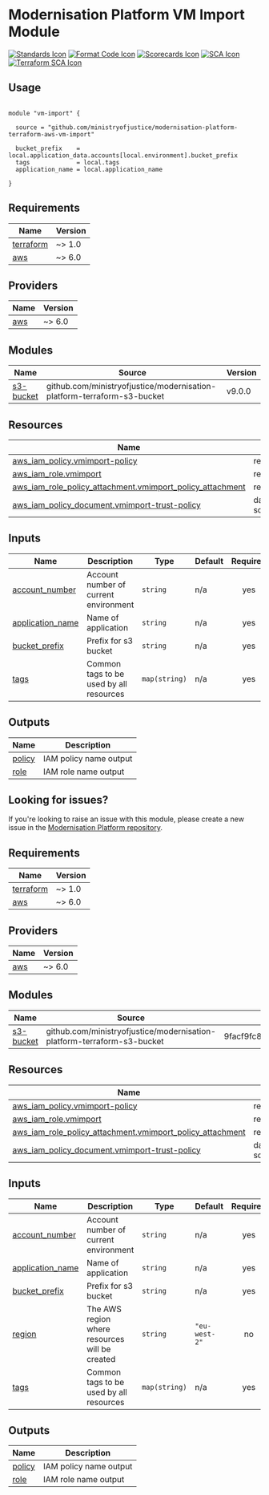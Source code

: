 # Modernisation Platform VM Import Module

[![Standards Icon]][Standards Link] [![Format Code Icon]][Format Code Link] [![Scorecards Icon]][Scorecards Link] [![SCA Icon]][SCA Link] [![Terraform SCA Icon]][Terraform SCA Link]

## Usage

```hcl

module "vm-import" {

  source = "github.com/ministryofjustice/modernisation-platform-terraform-aws-vm-import"

  bucket_prefix    = local.application_data.accounts[local.environment].bucket_prefix
  tags             = local.tags
  application_name = local.application_name

}

```

<!--- BEGIN_TF_DOCS --->

## Requirements

| Name                                                                     | Version |
| ------------------------------------------------------------------------ | ------- |
| <a name="requirement_terraform"></a> [terraform](#requirement_terraform) | ~> 1.0  |
| <a name="requirement_aws"></a> [aws](#requirement_aws)                   | ~> 6.0  |

## Providers

| Name                                             | Version |
| ------------------------------------------------ | ------- |
| <a name="provider_aws"></a> [aws](#provider_aws) | ~> 6.0  |

## Modules

| Name                                                           | Source                                                                  | Version |
| -------------------------------------------------------------- | ----------------------------------------------------------------------- | ------- |
| <a name="module_s3-bucket"></a> [s3-bucket](#module_s3-bucket) | github.com/ministryofjustice/modernisation-platform-terraform-s3-bucket | v9.0.0  |

## Resources

| Name                                                                                                                                                                | Type        |
| ------------------------------------------------------------------------------------------------------------------------------------------------------------------- | ----------- |
| [aws_iam_policy.vmimport-policy](https://registry.terraform.io/providers/hashicorp/aws/latest/docs/resources/iam_policy)                                            | resource    |
| [aws_iam_role.vmimport](https://registry.terraform.io/providers/hashicorp/aws/latest/docs/resources/iam_role)                                                       | resource    |
| [aws_iam_role_policy_attachment.vmimport_policy_attachment](https://registry.terraform.io/providers/hashicorp/aws/latest/docs/resources/iam_role_policy_attachment) | resource    |
| [aws_iam_policy_document.vmimport-trust-policy](https://registry.terraform.io/providers/hashicorp/aws/latest/docs/data-sources/iam_policy_document)                 | data source |

## Inputs

| Name                                                                              | Description                             | Type          | Default | Required |
| --------------------------------------------------------------------------------- | --------------------------------------- | ------------- | ------- | :------: |
| <a name="input_account_number"></a> [account_number](#input_account_number)       | Account number of current environment   | `string`      | n/a     |   yes    |
| <a name="input_application_name"></a> [application_name](#input_application_name) | Name of application                     | `string`      | n/a     |   yes    |
| <a name="input_bucket_prefix"></a> [bucket_prefix](#input_bucket_prefix)          | Prefix for s3 bucket                    | `string`      | n/a     |   yes    |
| <a name="input_tags"></a> [tags](#input_tags)                                     | Common tags to be used by all resources | `map(string)` | n/a     |   yes    |

## Outputs

| Name                                                  | Description            |
| ----------------------------------------------------- | ---------------------- |
| <a name="output_policy"></a> [policy](#output_policy) | IAM policy name output |
| <a name="output_role"></a> [role](#output_role)       | IAM role name output   |

<!--- END_TF_DOCS --->

## Looking for issues?

If you're looking to raise an issue with this module, please create a new issue in the [Modernisation Platform repository](https://github.com/ministryofjustice/modernisation-platform/issues).

<!-- BEGIN_TF_DOCS -->
## Requirements

| Name | Version |
|------|---------|
| <a name="requirement_terraform"></a> [terraform](#requirement\_terraform) | ~> 1.0 |
| <a name="requirement_aws"></a> [aws](#requirement\_aws) | ~> 6.0 |

## Providers

| Name | Version |
|------|---------|
| <a name="provider_aws"></a> [aws](#provider\_aws) | ~> 6.0 |

## Modules

| Name | Source | Version |
|------|--------|---------|
| <a name="module_s3-bucket"></a> [s3-bucket](#module\_s3-bucket) | github.com/ministryofjustice/modernisation-platform-terraform-s3-bucket | 9facf9fc8f8b8e3f93ffbda822028534b9a75399 |

## Resources

| Name | Type |
|------|------|
| [aws_iam_policy.vmimport-policy](https://registry.terraform.io/providers/hashicorp/aws/latest/docs/resources/iam_policy) | resource |
| [aws_iam_role.vmimport](https://registry.terraform.io/providers/hashicorp/aws/latest/docs/resources/iam_role) | resource |
| [aws_iam_role_policy_attachment.vmimport_policy_attachment](https://registry.terraform.io/providers/hashicorp/aws/latest/docs/resources/iam_role_policy_attachment) | resource |
| [aws_iam_policy_document.vmimport-trust-policy](https://registry.terraform.io/providers/hashicorp/aws/latest/docs/data-sources/iam_policy_document) | data source |

## Inputs

| Name | Description | Type | Default | Required |
|------|-------------|------|---------|:--------:|
| <a name="input_account_number"></a> [account\_number](#input\_account\_number) | Account number of current environment | `string` | n/a | yes |
| <a name="input_application_name"></a> [application\_name](#input\_application\_name) | Name of application | `string` | n/a | yes |
| <a name="input_bucket_prefix"></a> [bucket\_prefix](#input\_bucket\_prefix) | Prefix for s3 bucket | `string` | n/a | yes |
| <a name="input_region"></a> [region](#input\_region) | The AWS region where resources will be created | `string` | `"eu-west-2"` | no |
| <a name="input_tags"></a> [tags](#input\_tags) | Common tags to be used by all resources | `map(string)` | n/a | yes |

## Outputs

| Name | Description |
|------|-------------|
| <a name="output_policy"></a> [policy](#output\_policy) | IAM policy name output |
| <a name="output_role"></a> [role](#output\_role) | IAM role name output |
<!-- END_TF_DOCS -->

[Standards Link]: https://github-community.service.justice.gov.uk/repository-standards/modernisation-platform-terraform-aws-vm-import "Repo standards badge."
[Standards Icon]: https://github-community.service.justice.gov.uk/repository-standards/api/modernisation-platform-terraform-aws-vm-import/badge
[Format Code Icon]: https://img.shields.io/github/actions/workflow/status/ministryofjustice/modernisation-platform-terraform-aws-vm-import/format-code.yml?labelColor=231f20&style=for-the-badge&label=Formate%20Code
[Format Code Link]: https://github.com/ministryofjustice/modernisation-platform-terraform-aws-vm-import/actions/workflows/format-code.yml
[Scorecards Icon]: https://img.shields.io/github/actions/workflow/status/ministryofjustice/modernisation-platform-terraform-aws-vm-import/scorecards.yml?branch=main&labelColor=231f20&style=for-the-badge&label=Scorecards
[Scorecards Link]: https://github.com/ministryofjustice/modernisation-platform-terraform-aws-vm-import/actions/workflows/scorecards.yml
[SCA Icon]: https://img.shields.io/github/actions/workflow/status/ministryofjustice/modernisation-platform-terraform-aws-vm-import/code-scanning.yml?branch=main&labelColor=231f20&style=for-the-badge&label=Secure%20Code%20Analysis
[SCA Link]: https://github.com/ministryofjustice/modernisation-platform-terraform-aws-vm-import/actions/workflows/code-scanning.yml
[Terraform SCA Icon]: https://img.shields.io/github/actions/workflow/status/ministryofjustice/modernisation-platform-terraform-aws-vm-import/code-scanning.yml?branch=main&labelColor=231f20&style=for-the-badge&label=Terraform%20Static%20Code%20Analysis
[Terraform SCA Link]: https://github.com/ministryofjustice/modernisation-platform-terraform-aws-vm-import/actions/workflows/terraform-static-analysis.yml
